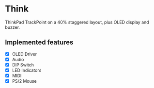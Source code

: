 # Think

ThinkPad TrackPoint on a 40% staggered layout, plus OLED display and buzzer.

## Implemented features

- [x] OLED Driver
- [x] Audio
- [x] DIP Switch
- [x] LED Indicators
- [x] MIDI
- [x] PS/2 Mouse
